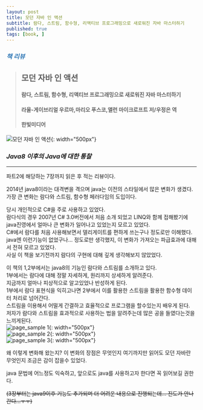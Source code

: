 ```yaml
---
layout: post
title: 모던 자바 인 액션
subtitle: 람다, 스트림, 함수형, 리액티브 프로그래밍으로 새로워진 자바 마스터하기
published: true
tags: [book, ]
---
```


### <span style="color:#337ab7;">***책 리뷰***</span>
>## **모던 자바 인 액션**
>#### 람다, 스트림, 함수형, 리액티브 프로그래밍으로 새로워진 자바 마스터하기
>#### 라울-게이브리얼 우르마,마리오 푸스코,앨런 마이크로프트 저/우정은 역
>#### 한빛미디어  


![모던 자바 인 액션](../img/2020-10-23-모던%20자바%20인%20액션/cover.jpg){: width="500px"}

### ***Java8 이후의 Java에 대한 통찰***

---
 
파트2에 해당하는 7장까지 읽은 후 적는 리뷰이다.  

2014년 java8이라는 대격변을 격으며 java는 이전의 스타일에서 많은 변화가 생겼다.  
가장 큰 변화는 람다와 스트림, 함수형 페러다임의 도입이다.  

당시 개인적으로 C#을 주로 사용하고 있었다.  
람다식의 경우 2007년 C# 3.0버전에서 처음 소개 되었고 LINQ와 함께 접해봤기에 java진영에서 얼마나 큰 변화가 일어나고 있었는지 모르고 있었다.  
C#에서 람다를 처음 사용해보면서 델리게이트를 편하게 쓰는구나 정도로만 이해했다.  
java엔 이런기능이 없었구나... 정도로만 생각했지, 이 변화가 가져오는 파급효과에 대해서 전혀 모르고 있었다.  
사실 이 책을 보기전까지 람다의 구현에 대해 깊게 생각해보지 않았었다.  

이 책의 1,2부에서는 java8의 기능인 람다와 스트림를 소개하고 있다.  
1부에서는 람다에 대해 정말 자세하게, 원리까지 상세하게 알려준다.  
지금까지 얼마나 피상적으로 알고있었나 반성하게 된다.  
1부에서 람다 표현식을 익히고나면 2부에서 이를 활용한 스트림을 활용한 함수형 데이터 처리로 넘어간다.  
스트림을 이용해서 어떨게 간결하고 효율적으로 프로그램을 할수있는지 배우게 된다.  
저자가 람다와 스트림을 효과적으로 사용하는 법을 알려주는데 많은 공을 들였다는것을 느끼게된다.  
![page_sample 1](../img/2020-10-23-모던%20자바%20인%20액션/1.jpg){: width="500px"}  
![page_sample 2](../img/2020-10-23-모던%20자바%20인%20액션/2.jpg){: width="500px"}  
![page_sample 3](../img/2020-10-23-모던%20자바%20인%20액션/3.jpg){: width="500px"}  

왜 이렇게 변화해 왔는지? 이 변화의 장점은 무엇인지 여기까지만 읽어도 모던 자바란 무엇인지 조금은 감이 잡을수 있었다.  

java 문법에 어느정도 익숙하고, 앞으로도 java를 사용하고자 한다면 꼭 읽어보길 권한다.  


~~(3장부터는 java9이후 기능도 추가되며 더 어려운 내용으로 진행되는데... 진도가 안나간다...ㅜㅜ)~~
